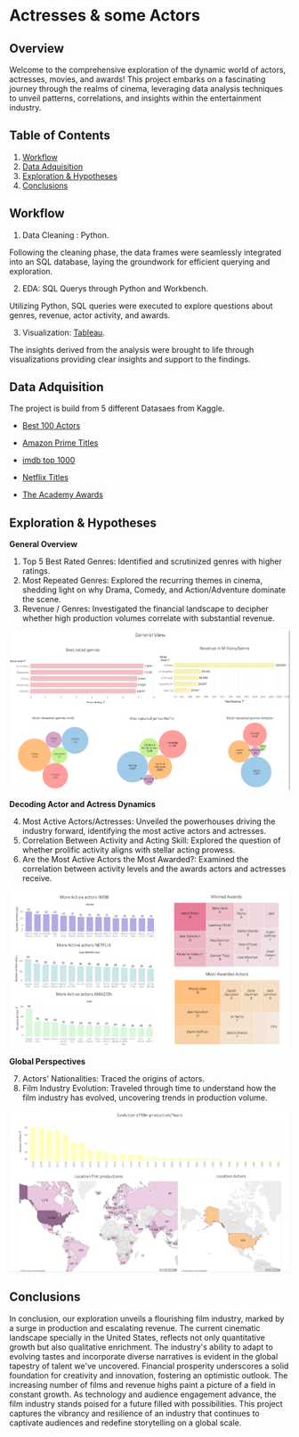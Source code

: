 # Actresses & some Actors

## Overview

Welcome to the comprehensive exploration of the dynamic world of actors, actresses, movies, and awards! This project embarks on a fascinating journey through the realms of cinema, leveraging data analysis techniques to unveil patterns, correlations, and insights within the entertainment industry.

## Table of Contents

1. [Workflow](#Workflow)
2. [Data Adquisition](#data-adquisition)
3. [Exploration & Hypotheses](#exploration-&-hypotheses)
4. [Conclusions](#concllusions)


## Workflow

1. Data Cleaning : Python.

Following the cleaning phase, the data frames were seamlessly integrated into an SQL database, laying the groundwork for efficient querying and exploration.

2. EDA: SQL Querys through Python and Workbench.

Utilizing Python, SQL queries were executed to explore questions about genres, revenue, actor activity, and awards.

3. Visualization: [Tableau](https://public.tableau.com/views/ActorsActresses/ActorsActresses?:language=es-ES&:display_count=n&:origin=viz_share_link). 

The insights derived from the analysis were brought to life through visualizations providing clear insights and support to the findings.


## Data Adquisition

The project is build from 5 different Datasaes from Kaggle.

- [Best 100 Actors](https://www.kaggle.com/datasets/iamsouravbanerjee/top-100-greatest-hollywood-actors-of-all-time)

- [Amazon Prime Titles](https://www.kaggle.com/datasets/shivamb/amazon-prime-movies-and-tv-shows)

- [imdb top 1000](https://www.kaggle.com/datasets/harshitshankhdhar/imdb-dataset-of-top-1000-movies-and-tv-shows)

- [Netflix Titles](https://www.kaggle.com/datasets/shivamb/netflix-shows)

- [The Academy Awards](https://www.kaggle.com/datasets/theacademy/academy-awards)


## Exploration & Hypotheses

**General Overview**
1. Top 5 Best Rated Genres:
Identified and scrutinized genres with higher ratings.
2. Most Repeated Genres:
Explored the recurring themes in cinema, shedding light on why Drama, Comedy, and Action/Adventure dominate the scene.
3. Revenue / Genres:
Investigated the financial landscape to decipher whether high production volumes correlate with substantial revenue.

![General View](https://github.com/emmacunill/Actresses-and-some-Actors/blob/main/images/General%20Overview.png?raw=true)

**Decoding Actor and Actress Dynamics**

4. Most Active Actors/Actresses:
Unveiled the powerhouses driving the industry forward, identifying the most active actors and actresses.
5. Correlation Between Activity and Acting Skill:
Explored the question of whether prolific activity aligns with stellar acting prowess.
6. Are the Most Active Actors the Most Awarded?:
Examined the correlation between activity levels and the awards actors and actresses receive.

![Actors & Awards](https://github.com/emmacunill/Actresses-and-some-Actors/blob/main/images/Actors%20&%20Awards.png?raw=true)

**Global Perspectives**

7. Actors' Nationalities:
Traced the origins of actors.
8. Film Industry Evolution:
Traveled through time to understand how the film industry has evolved, uncovering trends in production volume.

![Location](https://github.com/emmacunill/Actresses-and-some-Actors/blob/main/images/Location.png?raw=true)

## Conclusions

In conclusion, our exploration unveils a flourishing film industry, marked by a surge in production and escalating revenue. The current cinematic landscape specially in the United States, reflects not only quantitative growth but also qualitative enrichment. The industry's ability to adapt to evolving tastes and incorporate diverse narratives is evident in the global tapestry of talent we've uncovered. Financial prosperity underscores a solid foundation for creativity and innovation, fostering an optimistic outlook. The increasing number of films and revenue highs paint a picture of a field in constant growth. As technology and audience engagement advance, the film industry stands poised for a future filled with possibilities. This project captures the vibrancy and resilience of an industry that continues to captivate audiences and redefine storytelling on a global scale.
